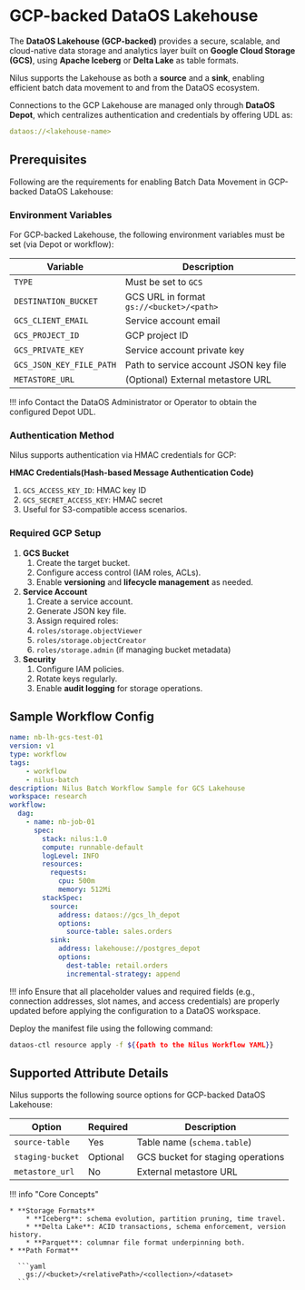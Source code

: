 # GCP-backed DataOS Lakehouse

The **DataOS Lakehouse (GCP-backed)** provides a secure, scalable, and cloud-native data storage and analytics layer built on **Google Cloud Storage (GCS)**, using **Apache Iceberg** or **Delta Lake** as table formats.

Nilus supports the Lakehouse as both a **source** and a **sink**, enabling efficient batch data movement to and from the DataOS ecosystem.

Connections to the GCP Lakehouse are managed only through **DataOS Depot**, which centralizes authentication and credentials by offering UDL as:

```yaml
dataos://<lakehouse-name>
```

## Prerequisites

Following are the requirements for enabling Batch Data Movement in GCP-backed DataOS Lakehouse:

### **Environment Variables**

For GCP-backed Lakehouse, the following environment variables must be set (via Depot or workflow):

| Variable                 | Description                              |
| ------------------------ | ---------------------------------------- |
| `TYPE`                   | Must be set to `GCS`                     |
| `DESTINATION_BUCKET`     | GCS URL in format `gs://<bucket>/<path>` |
| `GCS_CLIENT_EMAIL`       | Service account email                    |
| `GCS_PROJECT_ID`         | GCP project ID                           |
| `GCS_PRIVATE_KEY`        | Service account private key              |
| `GCS_JSON_KEY_FILE_PATH` | Path to service account JSON key file    |
| `METASTORE_URL`          | (Optional) External metastore URL        |

!!! info
    Contact the DataOS Administrator or Operator to obtain the configured Depot UDL.


### **Authentication Method**

Nilus supports authentication via HMAC credentials for GCP:

**HMAC Credentials(Hash-based Message Authentication Code)**

1. `GCS_ACCESS_KEY_ID`: HMAC key ID
2. `GCS_SECRET_ACCESS_KEY`: HMAC secret
3. Useful for S3-compatible access scenarios.

### **Required GCP Setup**

1. **GCS Bucket**
     1. Create the target bucket.
     2. Configure access control (IAM roles, ACLs).
     3. Enable **versioning** and **lifecycle management** as needed.
2. **Service Account**
     1. Create a service account.
     2. Generate JSON key file.
     3. Assign required roles:
      1. `roles/storage.objectViewer`
      2. `roles/storage.objectCreator`
      3. `roles/storage.admin` (if managing bucket metadata)
3. **Security**
     1. Configure IAM policies.
     2. Rotate keys regularly.
     3. Enable **audit logging** for storage operations.

## Sample Workflow Config

```yaml
name: nb-lh-gcs-test-01
version: v1
type: workflow
tags:
    - workflow
    - nilus-batch
description: Nilus Batch Workflow Sample for GCS Lakehouse
workspace: research
workflow:
  dag:
    - name: nb-job-01
      spec:
        stack: nilus:1.0
        compute: runnable-default
        logLevel: INFO
        resources:
          requests:
            cpu: 500m
            memory: 512Mi
        stackSpec:
          source:
            address: dataos://gcs_lh_depot
            options:
              source-table: sales.orders
          sink:
            address: lakehouse://postgres_depot
            options:
              dest-table: retail.orders
              incremental-strategy: append
```

!!! info
    Ensure that all placeholder values and required fields (e.g., connection addresses, slot names, and access credentials) are properly updated before applying the configuration to a DataOS workspace.


Deploy the manifest file using the following command:

```bash
dataos-ctl resource apply -f ${{path to the Nilus Workflow YAML}}
```


## Supported Attribute Details

Nilus supports the following source options for GCP-backed DataOS Lakehouse:

| Option           | Required | Description                       |
| ---------------- | -------- | --------------------------------- |
| `source-table`   | Yes      | Table name (`schema.table`)       |
| `staging-bucket` | Optional | GCS bucket for staging operations |
| `metastore_url`  | No       | External metastore URL            |

!!! info "Core Concepts"
    

    * **Storage Formats**
        * **Iceberg**: schema evolution, partition pruning, time travel.
        * **Delta Lake**: ACID transactions, schema enforcement, version history.
        * **Parquet**: columnar file format underpinning both.
    * **Path Format**
      
      ```yaml
        gs://<bucket>/<relativePath>/<collection>/<dataset>
      ```




